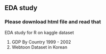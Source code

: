 ## EDA study  
### Please download html file and read that


EDA study for R on kaggle dataset  
1. GDP By Country 1999 - 2002  
2. Webtoon Dataset in Korean    



